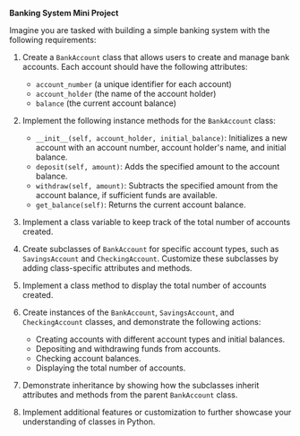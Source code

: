 **Banking System Mini Project**

Imagine you are tasked with building a simple banking system with the following requirements:

1. Create a `BankAccount` class that allows users to create and manage bank accounts. Each account should have the following attributes:
   - `account_number` (a unique identifier for each account)
   - `account_holder` (the name of the account holder)
   - `balance` (the current account balance)
   
2. Implement the following instance methods for the `BankAccount` class:
   - `__init__(self, account_holder, initial_balance)`: Initializes a new account with an account number, account holder's name, and initial balance.
   - `deposit(self, amount)`: Adds the specified amount to the account balance.
   - `withdraw(self, amount)`: Subtracts the specified amount from the account balance, if sufficient funds are available.
   - `get_balance(self)`: Returns the current account balance.

3. Implement a class variable to keep track of the total number of accounts created.

4. Create subclasses of `BankAccount` for specific account types, such as `SavingsAccount` and `CheckingAccount`. Customize these subclasses by adding class-specific attributes and methods.

5. Implement a class method to display the total number of accounts created.

6. Create instances of the `BankAccount`, `SavingsAccount`, and `CheckingAccount` classes, and demonstrate the following actions:
   - Creating accounts with different account types and initial balances.
   - Depositing and withdrawing funds from accounts.
   - Checking account balances.
   - Displaying the total number of accounts.

7. Demonstrate inheritance by showing how the subclasses inherit attributes and methods from the parent `BankAccount` class.

8. Implement additional features or customization to further showcase your understanding of classes in Python.
